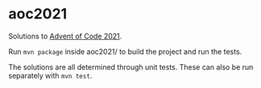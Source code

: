# aoc2021

Solutions to [Advent of Code 2021](https://adventofcode.com/2021).

Run `mvn package` inside aoc2021/ to build the project and run the tests.

The solutions are all determined through unit tests. These can also be run
separately with `mvn test`.
